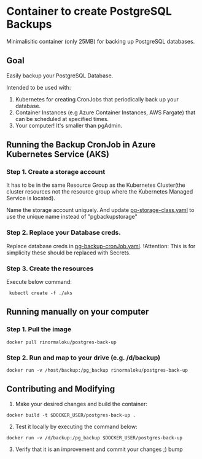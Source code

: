 # Container to create PostgreSQL Backups
Minimalisitic container (only 25MB) for backing up PostgreSQL databases. 

## Goal

Easily backup your PostgreSQL Database. 

Intended to be used with: 
1. Kubernetes for creating CronJobs that periodically back up your database.
2. Container Instances (e.g Azure Container Instances, AWS Fargate) that can be scheduled at specified times.
3. Your computer! It's smaller than pgAdmin.  

## Running the Backup CronJob in Azure Kubernetes Service (AKS)
### Step 1. Create a storage account 
It has to be in the same Resource Group as the Kubernetes Cluster(the cluster resources not the resource group where the  Kubernetes Managed Service is located).

Name the storage account uniquely. And update [pg-storage-class.yaml](./aks/pg-storage-class.yaml) to use the unique name instead of "pgbackupstorage"


### Step 2. Replace your Database creds.
Replace database creds in [pg-backup-cronJob.yaml](./aks/pg-backup-cronJob.yaml). !Attention: This is for simplicity these should be replaced with Secrets.

### Step 3. Create the resources
Execute below command:

` kubectl create -f ./aks`

## Running manually on your computer
### Step 1. Pull the image
` docker pull rinormaloku/postgres-back-up `


### Step 2. Run and map to your drive (e.g. /d/backup)
` docker run -v /host/backup:/pg_backup rinormaloku/postgres-back-up `

## Contributing and Modifying

1. Make your desired changes and build the container:

` docker build -t $DOCKER_USER/postgres-back-up . `

2. Test it locally by executing the command below:

` docker run -v /d/backup:/pg_backup $DOCKER_USER/postgres-back-up `

3. Verify that it is an improvement and commit your changes ;)
bump
